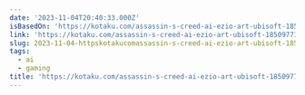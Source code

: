```yaml
---
date: '2023-11-04T20:40:33.000Z'
isBasedOn: 'https://kotaku.com/assassin-s-creed-ai-ezio-art-ubisoft-1850977102'
link: 'https://kotaku.com/assassin-s-creed-ai-ezio-art-ubisoft-1850977102'
slug: 2023-11-04-httpskotakucomassassin-s-creed-ai-ezio-art-ubisoft-1850977102
tags:
  - ai
  - gaming
title: 'https://kotaku.com/assassin-s-creed-ai-ezio-art-ubisoft-1850977102'
---
```


